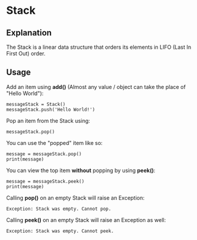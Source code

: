 # Stack

## Explanation
The Stack is a linear data structure that orders its elements in LIFO (Last In First Out) order. 

## Usage 

Add an item using **add()** (Almost any value / object can take the place of "Hello World"):
```
messageStack = Stack()
messageStack.push('Hello World!')
```

Pop an item from the Stack using: 
```
messageStack.pop()
```

You can use the "popped" item like so: 
```
message = messageStack.pop()
print(message)
```

You can view the top item **without** popping by using **peek()**: 
```
message = messageStack.peek()
print(message)
```

Calling **pop()** on an empty Stack will raise an Exception: 
```
Exception: Stack was empty. Cannot pop.
```

Calling **peek()** on an empty Stack will raise an Exception as well:
```
Exception: Stack was empty. Cannot peek.
```